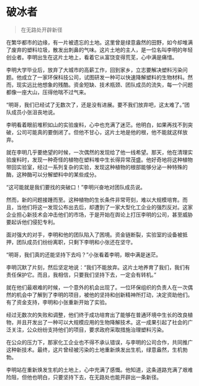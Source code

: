 # 破冰者
> 在无路处开辟新径

在繁华都市的边缘，有一片被遗忘的土地。这里曾是绿意盎然的田野，如今却堆满了废弃的塑料垃圾，散发出刺鼻的气味。这片土地的主人，是一位名叫李明的年轻创业者。李明出生在这片土地上，看着它从富饶变得荒芜，心中满是痛惜。

李明大学毕业后，放弃了大城市的高薪工作，回到家乡，立志要解决塑料污染问题。他成立了一家环保科技公司，试图研发一种可以快速降解塑料的生物材料。然而，现实远比他想象的残酷。资金短缺、技术瓶颈、团队成员的流失，每一个问题都像一座大山，压得他喘不过气来。

“明哥，我们已经试了无数次了，还是没有进展。要不我们放弃吧，这太难了。”团队成员小张沮丧地说。

李明看着眼前堆积如山的实验废料，心中也充满了迷茫。他明白，如果再找不到突破，公司可能真的要倒闭了。但他不甘心，这片土地是他的根，他不能就这样放弃。

就在李明几乎要绝望的时候，一次偶然的发现给了他一线希望。那天，他在清理实验废料时，发现一种奇怪的植物在塑料堆中生长得异常茂盛。他好奇地将这种植物带回实验室，经过一系列复杂的实验，发现这种植物的根部能够分泌一种特殊的酶，这种酶可以分解塑料中的某些成分。

“这可能就是我们要找的突破口！”李明兴奋地对团队成员说。

然而，新的问题接踵而至。这种植物的生长条件非常苛刻，难以大规模培育。而且，当他们将这一发现公布出去后，却遭到了一家大型化工企业的强烈反对。这家企业担心新技术会冲击他们的市场，于是开始在舆论上打压李明的公司，甚至威胁要起诉他们侵犯专利。

面对强大的对手，李明和他的团队陷入了困境。资金链断裂，实验室的设备被抵押，团队成员们纷纷离职，只剩下李明和小张还在坚守。

“明哥，我们真的还能坚持下去吗？”小张看着李明，眼中满是迷茫。

李明沉默了片刻，然后坚定地说：“我们不能放弃。这片土地养育了我们，我们有责任保护它。而且，我相信，只要我们坚持下去，一定会有转机。”

就在他们最艰难的时候，一个意外的机会出现了。一位环保组织的负责人在一次偶然的机会中了解到了李明的项目，被他的坚持和创新精神所打动，决定资助他们。有了资金支持，李明和小张重新开始了实验。

经过无数次的失败和调整，他们终于成功培育出了能够在普通环境中生长的改良植物，并且开发出了一种可以大规模应用的生物降解技术。这一成果引起了社会的广泛关注，公众纷纷支持他们的项目，要求政府采取措施治理塑料污染。

在公众的压力下，那家化工企业也不得不承认错误，与李明的公司合作，共同推广这种新技术。最终，这片曾经被污染的土地重新焕发出生机，绿意盎然，生机勃勃。

李明站在重新焕发生机的土地上，心中充满了感慨。他知道，这条道路充满了艰难险阻，但他也明白，只要坚持下去，在无路处也能开辟出一条新径。